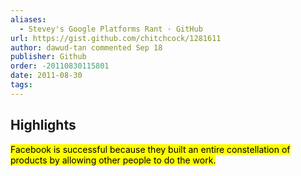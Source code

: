 ```yaml
---
aliases:
  - Stevey's Google Platforms Rant · GitHub
url: https://gist.github.com/chitchcock/1281611
author: dawud-tan commented Sep 18
publisher: Github
order: -20110830115801
date: 2011-08-30
tags:
---
```


## Highlights
<mark>Facebook is successful because they built an entire constellation of products by allowing other people to do the work.</mark>

